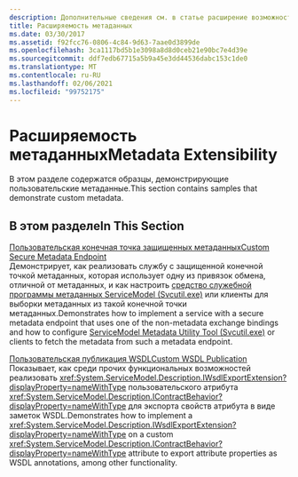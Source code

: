 ```yaml
---
description: Дополнительные сведения см. в статье расширение возможностей метаданных.
title: Расширяемость метаданных
ms.date: 03/30/2017
ms.assetid: f92fcc76-0806-4c84-9d63-7aae0d3899de
ms.openlocfilehash: 3ca1117bd5b1e3098a8d8d0ceb21e90bc7e4d39e
ms.sourcegitcommit: ddf7edb67715a5b9a45e3dd44536dabc153c1de0
ms.translationtype: MT
ms.contentlocale: ru-RU
ms.lasthandoff: 02/06/2021
ms.locfileid: "99752175"
---
```

# <a name="metadata-extensibility"></a><span data-ttu-id="86c5a-103">Расширяемость метаданных</span><span class="sxs-lookup"><span data-stu-id="86c5a-103">Metadata Extensibility</span></span>

<span data-ttu-id="86c5a-104">В этом разделе содержатся образцы, демонстрирующие пользовательские метаданные.</span><span class="sxs-lookup"><span data-stu-id="86c5a-104">This section contains samples that demonstrate custom metadata.</span></span>  
  
## <a name="in-this-section"></a><span data-ttu-id="86c5a-105">В этом разделе</span><span class="sxs-lookup"><span data-stu-id="86c5a-105">In This Section</span></span>  

 [<span data-ttu-id="86c5a-106">Пользовательская конечная точка защищенных метаданных</span><span class="sxs-lookup"><span data-stu-id="86c5a-106">Custom Secure Metadata Endpoint</span></span>](custom-secure-metadata-endpoint.md)  
 <span data-ttu-id="86c5a-107">Демонстрирует, как реализовать службу с защищенной конечной точкой метаданных, которая использует одну из привязок обмена, отличной от метаданных, и как настроить [средство служебной программы метаданных ServiceModel (Svcutil.exe)](../servicemodel-metadata-utility-tool-svcutil-exe.md) или клиенты для выборки метаданных из такой конечной точки метаданных.</span><span class="sxs-lookup"><span data-stu-id="86c5a-107">Demonstrates how to implement a service with a secure metadata endpoint that uses one of the non-metadata exchange bindings and how to configure [ServiceModel Metadata Utility Tool (Svcutil.exe)](../servicemodel-metadata-utility-tool-svcutil-exe.md) or clients to fetch the metadata from such a metadata endpoint.</span></span>  
  
 [<span data-ttu-id="86c5a-108">Пользовательская публикация WSDL</span><span class="sxs-lookup"><span data-stu-id="86c5a-108">Custom WSDL Publication</span></span>](custom-wsdl-publication.md)  
 <span data-ttu-id="86c5a-109">Показывает, как среди прочих функциональных возможностей реализовать <xref:System.ServiceModel.Description.IWsdlExportExtension?displayProperty=nameWithType> пользовательского атрибута <xref:System.ServiceModel.Description.IContractBehavior?displayProperty=nameWithType> для экспорта свойств атрибута в виде заметок WSDL.</span><span class="sxs-lookup"><span data-stu-id="86c5a-109">Demonstrates how to implement a <xref:System.ServiceModel.Description.IWsdlExportExtension?displayProperty=nameWithType> on a custom <xref:System.ServiceModel.Description.IContractBehavior?displayProperty=nameWithType> attribute to export attribute properties as WSDL annotations, among other functionality.</span></span>
